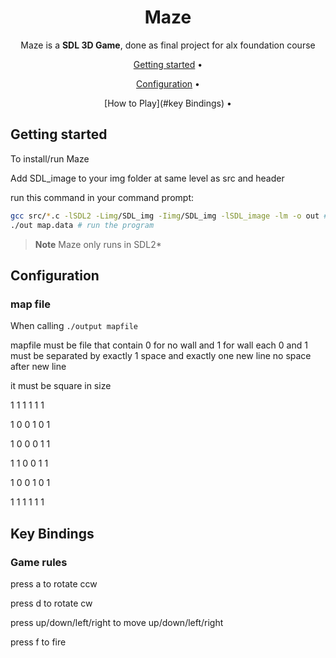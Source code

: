 <!-- markdownlint-configure-file {
  "MD013": {
    "code_blocks": false,
    "tables": false
  },
  "MD033": false,
  "MD041": false
} -->

<div align="center">

# Maze



Maze is a **SDL 3D Game**, done as final project for alx foundation course



[Getting started](#getting-started) •

[Configuration](#configuration) •

[How to Play](#key Bindings) •


</div>

## Getting started


To install/run  Maze

Add SDL_image  to your img folder at same level as src and header

run this command in your command prompt:

```sh
gcc src/*.c -lSDL2 -Limg/SDL_img -Iimg/SDL_img -lSDL_image -lm -o out # compile
./out map.data # run the program

```




> **Note**
> Maze only runs in SDL2*



## Configuration

### map file

When calling `./output mapfile`

mapfile must be file that contain 0 for no wall and 1 for wall
each 0 and 1 must be separated by exactly 1 space and exactly one new line
no space after new  line

it must be square in size

1 1 1 1 1 1

1 0 0 1 0 1

1 0 0 0 1 1

1 1 0 0 1 1

1 0 0 1 0 1

1 1 1 1 1 1

## Key Bindings

### Game rules
press a to rotate ccw

press d to rotate cw

press up/down/left/right to move up/down/left/right

press f to fire
 
[src]: https://github.com/GetacherD/MazeProject